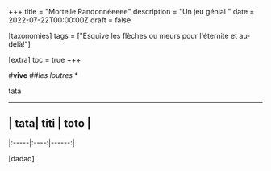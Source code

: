 +++
title = "Mortelle Randonnéeeee"
description = "Un jeu génial "
date = 2022-07-22T00:00:00Z
draft = false

[taxonomies]
tags = ["Esquive les flèches ou meurs pour l'éternité et au-delà!"]

[extra]
toc = true
+++

#**vive** 
##*les loutres* \*

tata


------------------------
|  tata| titi | toto  |
------------------------
|:-----|:----:|------:|

[dadad]


